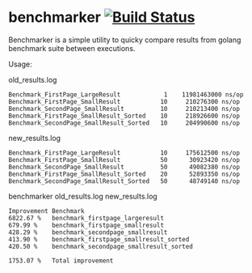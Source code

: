 benchmarker [![Build Status](https://drone.io/github.com/maciejmrowiec/benchmarker/status.png)](https://drone.io/github.com/maciejmrowiec/benchmarker/latest)
===========

Benchmarker is a simple utility to quicky compare results from golang benchmark suite between executions.

Usage:

old_results.log
```
Benchmark_FirstPage_LargeResult	           1	11981463000 ns/op
Benchmark_FirstPage_SmallResult	          10	 210276300 ns/op
Benchmark_SecondPage_SmallResult	      10	 210213400 ns/op
Benchmark_FirstPage_SmallResult_Sorted	  10	 218926600 ns/op
Benchmark_SecondPage_SmallResult_Sorted	  10	 204990600 ns/op
```

new_results.log
```
Benchmark_FirstPage_LargeResult	          10	 175612500 ns/op
Benchmark_FirstPage_SmallResult	          50	  30923420 ns/op
Benchmark_SecondPage_SmallResult	      50	  49082380 ns/op
Benchmark_FirstPage_SmallResult_Sorted	  20	  52893350 ns/op
Benchmark_SecondPage_SmallResult_Sorted	  50	  48749140 ns/op
```

benchmarker old_results.log new_results.log
```
Improvement	Benchmark
6822.67 %	benchmark_firstpage_largeresult
679.99 %	benchmark_firstpage_smallresult
428.29 %	benchmark_secondpage_smallresult
413.90 %	benchmark_firstpage_smallresult_sorted
420.50 %	benchmark_secondpage_smallresult_sorted
		
1753.07 %	Total improvement
```